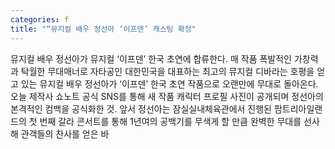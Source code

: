 ```yaml
---
categories: f
title: "“뮤지컬 배우 정선아 ‘이프덴’ 캐스팅 확정"
---
```

뮤지컬 배우 정선아가 뮤지컬 ‘이프덴’ 한국 초연에 합류한다. 매 작품 폭발적인 가창력과 탁월한 무대매너로 자타공인 대한민국을 대표하는 최고의 뮤지컬 디바라는 호평을 얻고 있는 뮤지컬 배우 정선아가 ‘이프덴’ 한국 초연 작품으로 오랜만에 무대로 돌아온다. 오늘 제작사 쇼노트 공식 SNS를 통해 새 작품 캐릭터 프로필 사진이 공개되며 정선아의 본격적인 컴백을 공식화한 것. 앞서 정선아는 잠실실내체육관에서 진행된 팜트리아일랜드의 첫 번째 갈라 콘서트를 통해 1년여의 공백기를 무색게 할 만큼 완벽한 무대를 선사해 관객들의 찬사를 얻은 바
